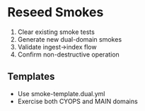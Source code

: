# Reseed Smokes

1. Clear existing smoke tests
2. Generate new dual-domain smokes
3. Validate ingest→index flow
4. Confirm non-destructive operation

## Templates
- Use smoke-template.dual.yml
- Exercise both CYOPS and MAIN domains
